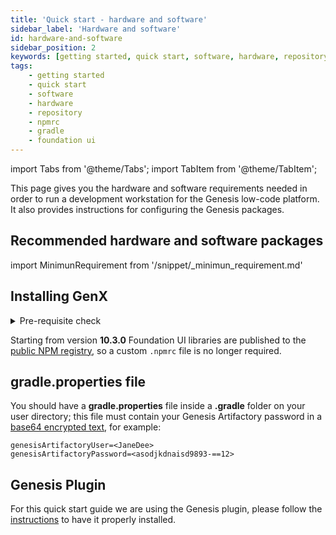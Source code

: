 ```yaml
---
title: 'Quick start - hardware and software'
sidebar_label: 'Hardware and software'
id: hardware-and-software
sidebar_position: 2
keywords: [getting started, quick start, software, hardware, repository, npmrc, gradle, foundation ui]
tags:
    - getting started
    - quick start
    - software
    - hardware
    - repository
    - npmrc
    - gradle
    - foundation ui
---
```


import Tabs from '@theme/Tabs';
import TabItem from '@theme/TabItem';

This page gives you the hardware and software requirements needed in order to run a development workstation for the Genesis low-code platform. It also provides instructions for configuring the Genesis packages.

## Recommended hardware and software packages

import MinimunRequirement from '/snippet/_minimun_requirement.md'

<MinimunRequirement />

## Installing GenX

<details>
  <summary>Pre-requisite check</summary>
    <li>JDK11 - <code>java --version </code> </li>
    <li>Node - <code>node --version </code> </li>
    <li>npm - <code>npm --version </code> </li>
    <br></br>
    <p>Check if these versions are compatible with the requirements.</p>
</details>

Starting from version **10.3.0** Foundation UI libraries are published to the [public NPM registry](https://www.npmjs.com/~genesisnpm?activeTab=packages), so a custom `.npmrc` file is no longer required.

## gradle.properties file
You should have a **gradle.properties** file inside a **.gradle** folder on your user directory; this file must contain your Genesis Artifactory password in a [base64 encrypted text](https://www.base64encode.org/), for example:

```shell
genesisArtifactoryUser=<JaneDee>
genesisArtifactoryPassword=<asodjkdnaisd9893-==12>
```

## Genesis Plugin
For this quick start guide we are using the Genesis plugin, please follow the [instructions](../../../server/tooling/intellij-plugin/) to have it properly installed.